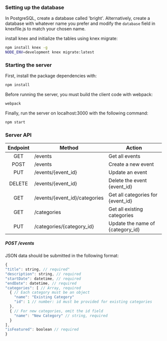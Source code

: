 ### Setting up the database
In PostgreSQL, create a database called 'bright'. Alternatively, create a
database with whatever name you prefer and modify the ```database``` field in
knexfile.js to match your chosen name.

install knex and initialize the tables using knex migrate:
```bash
npm install knex -g
NODE_ENV=development knex migrate:latest
```

### Starting the server

First, install the package dependencies with:
```bash
npm install
```

Before running the server, you must build the client code with webpack:
```bash
webpack
```

Finally, run the server on localhost:3000 with the following command:
```bash
npm start
```

### Server API
| Endpoint | Method                        | Action                            |
|:--------:|-------------------------------|-----------------------------------|
| GET      | /events                       | Get all events                    |
| POST     | /events                       | Create a new event                |
| PUT      | /events/{event_id}            | Update an event                   |
| DELETE   | /events/{event_id}            | Delete the event {event_id}       |
| GET      | /events/{event_id}/categories | Get all categories for {event_id} |
| GET      | /categories                   | Get all existing categories       |
| PUT      | /categories/{category_id}     | Update the name of {category_id}  |

##### POST /events
JSON data should be submitted in the following format:
```javascript
{
"title": string, // required"
"description": string, // required
"startDate": datetime, // required
"endDate": datetime, // required
"categories": [ // Array, required
  { // Each category must be an object
    "name": "Existing Category"
    "id": 1 // number: id must be provided for existing categories
  },
  { // For new categories, omit the id field
    "name": "New Category" // string, required
  }
],
"isFeatured": boolean // required
}
```
